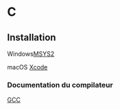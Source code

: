 # C

## Installation

Windows[MSYS2](https://www.msys2.org) 

macOS [Xcode](https://apps.apple.com/us/app/xcode/id497799835?mt=12)

### Documentation du compilateur 

[GCC](https://gcc.gnu.org/onlinedocs/)